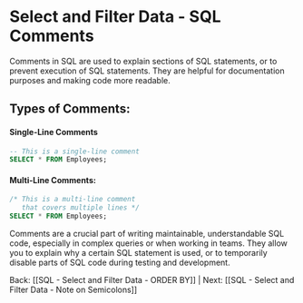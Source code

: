 # Select and Filter Data - SQL Comments

Comments in SQL are used to explain sections of SQL statements, or to prevent execution of SQL statements. They are helpful for documentation purposes and making code more readable.

## Types of Comments:

#### Single-Line Comments

```sql
-- This is a single-line comment
SELECT * FROM Employees;
```
#### Multi-Line Comments:

```sql
/* This is a multi-line comment
   that covers multiple lines */
SELECT * FROM Employees;

```

Comments are a crucial part of writing maintainable, understandable SQL code, especially in complex queries or when working in teams. They allow you to explain why a certain SQL statement is used, or to temporarily disable parts of SQL code during testing and development.

Back: [[SQL - Select and Filter Data - ORDER BY]] | Next: [[SQL - Select and Filter Data - Note on Semicolons]]